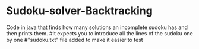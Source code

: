 # Sudoku-solver-Backtracking

Code in java that finds how many solutions an incomplete sudoku has and then prints them.
  #It expects you to introduce all the lines of the sudoku one by one
  #"sudoku.txt" file added to make it easier to test
